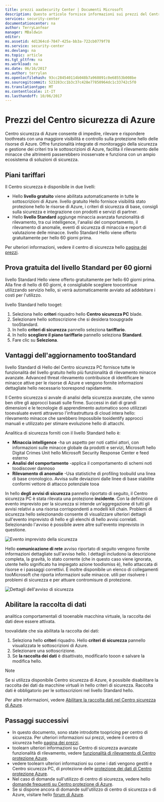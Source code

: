 ```yaml
---
title: prezzi aaaSecurity Center | Documenti Microsoft
description: Questo articolo fornisce informazioni sui prezzi del Centro sicurezza di Azure.
services: security-center
documentationcenter: na
author: TerryLanfear
manager: MBaldwin
editor: 
ms.assetid: 4d1364cd-7847-425a-bb3a-722cb0779f78
ms.service: security-center
ms.devlang: na
ms.topic: article
ms.tgt_pltfrm: na
ms.workload: na
ms.date: 06/16/2017
ms.author: terrylan
ms.openlocfilehash: 93cc284540114b048b7a960891c0e68553b008be
ms.sourcegitcommit: 523283cc1b3c37c428e77850964dc1c33742c5f0
ms.translationtype: MT
ms.contentlocale: it-IT
ms.lasthandoff: 10/06/2017
---
```

# <a name="azure-security-center-pricing"></a>Prezzi del Centro sicurezza di Azure
Centro sicurezza di Azure consente di impedire, rilevare e rispondere toothreats con una maggiore visibilità e controllo sulla protezione hello delle risorse di Azure. Offre funzionalità integrate di monitoraggio della sicurezza e gestione dei criteri tra le sottoscrizioni di Azure, facilita il rilevamento delle minacce che altrimenti passerebbero inosservate e funziona con un ampio ecosistema di soluzioni di sicurezza.

## <a name="pricing-tiers"></a>Piani tariffari
Il Centro sicurezza è disponibile in due livelli:

* Hello **livello gratuito** viene abilitata automaticamente in tutte le sottoscrizioni di Azure. livello gratuito Hello fornisce visibilità stato protezione hello le risorse di Azure, i criteri di sicurezza di base, consigli sulla sicurezza e integrazione con prodotti e servizi di partner.
* Hello **livello Standard** aggiunge minaccia avanzata funzionalità di rilevamento, tra cui intelligence, l'analisi del comportamento, il rilevamento di anomalie, eventi di sicurezza di minaccia e report di valutazione delle minacce. livello Standard Hello viene offerto gratuitamente per hello 60 giorni prima.

Per ulteriori informazioni, vedere il centro di sicurezza hello [pagina dei prezzi](https://azure.microsoft.com/pricing/details/security-center/).

## <a name="try-standard-free-for-60-days"></a>Prova gratuita del livello Standard per 60 giorni
livello Standard Hello viene offerto gratuitamente per hello 60 giorni prima. Alla fine di hello di 60 giorni, è consigliabile scegliere toocontinue utilizzando servizio hello, si verrà automaticamente avviato ad addebitare i costi per l'utilizzo.

livello Standard hello tooget:

1. Seleziona hello **criteri** riquadro hello **Centro sicurezza PC** blade.
2. Selezionare hello sottoscrizione che si desidera tooupgrade tooStandard.
3. In hello **criteri di sicurezza** pannello seleziona **tariffario**.
4. In hello **scegliere il piano tariffario** pannello seleziona **Standard**.
5. Fare clic su **Seleziona**.


## <a name="why-upgrade-toostandard"></a>Vantaggi dell'aggiornamento tooStandard
livello Standard di Hello del Centro sicurezza PC fornisce tutte le funzionalità del livello gratuito hello più funzionalità di rilevamento minacce avanzate. Advanced threat rilevamento contribuisce di identificare le minacce attive per le risorse di Azure e vengono fornite informazioni dettagliate hello necessario toorespond rapidamente.

Il Centro sicurezza si avvale di analisi della sicurezza avanzate, che vanno ben oltre gli approcci basati sulle firme. Successi in dati di grandi dimensioni e le tecnologie di apprendimento automatico sono utilizzati tooevaluate eventi attraverso l'infrastruttura di cloud intera hello: rilevamento minacce che sarebbero Impossibile tooidentify approcci manuali e utilizzato per stimare evoluzione hello di attacchi.

Analitica di sicurezza forniti con il livello Standard hello è:

* **Minaccia intelligence** -ha un aspetto per noti cattivi attori, con informazioni sulle minacce globale da prodotti e servizi, Microsoft hello Digital Crimes Unit hello Microsoft Security Response Center e feed esterno
* **Analisi del comportamento** -applica il comportamento di schemi noti toodiscover dannoso
* **Rilevamento di anomalie** -Usa statistiche di profiling toobuild una linea di base cronologico. Avvisa sulle deviazioni dalle linee di base stabilite conformi vettore di attacco potenziale tooa

In hello **degli avvisi di sicurezza** pannello riportato di seguito, il Centro sicurezza PC è stata rilevata una protezione **incidente**. Con la definizione di evento imprevisto per la sicurezza si intende un'aggregazione di tutti gli avvisi relativi a una risorsa corrispondenti a modelli kill chain. Problemi di sicurezza hello selezionando consente di visualizzare ulteriori dettagli sull'evento imprevisto di hello e gli elenchi di hello avvisi correlati. Selezionando l'avviso è possibile avere altre sull'evento imprevisto in questione.

![Evento imprevisto della sicurezza][2]

Hello **comunicazione di rete** avviso riportato di seguito vengono fornite informazioni dettagliate sull'avviso hello. I dettagli includono la descrizione completa, la gravità, lo stato corrente (che in questo caso viene ignorata, utente hello significato ha impiegato azione toodismiss è), hello attaccata di risorse e i passaggi correttivi. È inoltre disponibile un elenco di collegamenti tooMicrosoft che riporta informazioni sulle minacce. utili per risolvere i problemi di sicurezza e per attuare contromisure di protezione.

![Dettagli dell'avviso di sicurezza][3]

## <a name="enable-data-collection"></a>Abilitare la raccolta di dati
analitica comportamentali di tooenable macchina virtuale, la raccolta dei dati deve essere attivata.

toovalidate che sia abilitata la raccolta dei dati:

1. Seleziona hello **criteri** riquadro. Hello **criteri di sicurezza** pannello visualizzata le sottoscrizioni di Azure.
2. Selezionare una sottoscrizione.
3. Se **la raccolta dei dati** è disattivato, modificarlo tooon e salvare la modifica hello.

> [!NOTE]
> Se si utilizza disponibile Centro sicurezza di Azure, è possibile disabilitare la raccolta dei dati da macchine virtuali in hello criteri di sicurezza. Raccolta dati è obbligatorio per le sottoscrizioni nel livello Standard hello.
>
>

Per altre informazioni, vedere [Abilitare la raccolta dati nel Centro sicurezza di Azure](security-center-enable-data-collection.md).

## <a name="next-steps"></a>Passaggi successivi
* In questo documento, sono state introdotte toopricing per centro di sicurezza. Per ulteriori informazioni sui prezzi, vedere il centro di sicurezza hello [pagina dei prezzi](https://azure.microsoft.com/pricing/details/security-center/).
* toolearn ulteriori informazioni su Centro di sicurezza avanzate funzionalità di rilevamento, vedere [funzionalità di rilevamento di Centro protezione Azure](security-center-detection-capabilities.md).
* vedere toolearn ulteriori informazioni su come i dati vengono gestiti e Centro sicurezza PC, di protezione delle [protezione dei dati di Centro protezione Azure](security-center-data-security.md).
* Nel caso di domande sull'utilizzo di centro di sicurezza, vedere hello [domande frequenti su Centro protezione di Azure](security-center-faq.md).
* Se si dispone ancora di domande sull'utilizzo di centro di sicurezza o di Azure, visitare hello [forum di Azure](https://social.msdn.microsoft.com/Forums/home?forum=AzureSecurityCenter&filter=alltypes&sort=lastpostdesc).

<!--Image references-->
[1]: ./media/security-center-pricing/standard.png
[2]: ./media/security-center-pricing/incident.png
[3]: ./media/security-center-pricing/network-alert.png
